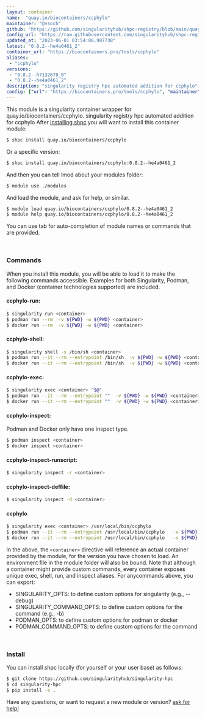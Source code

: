 ```yaml
---
layout: container
name:  "quay.io/biocontainers/ccphylo"
maintainer: "@vsoch"
github: "https://github.com/singularityhub/shpc-registry/blob/main/quay.io/biocontainers/ccphylo/container.yaml"
config_url: "https://raw.githubusercontent.com/singularityhub/shpc-registry/main/quay.io/biocontainers/ccphylo/container.yaml"
updated_at: "2023-06-01 03:54:06.907738"
latest: "0.8.2--he4a0461_2"
container_url: "https://biocontainers.pro/tools/ccphylo"
aliases:
 - "ccphylo"
versions:
 - "0.8.2--h7132678_0"
 - "0.8.2--he4a0461_2"
description: "singularity registry hpc automated addition for ccphylo"
config: {"url": "https://biocontainers.pro/tools/ccphylo", "maintainer": "@vsoch", "description": "singularity registry hpc automated addition for ccphylo", "latest": {"0.8.2--he4a0461_2": "sha256:5897aa4f51a05e620ac9ac66ff04d696142859dde3ead10f169a7ee620b24811"}, "tags": {"0.8.2--h7132678_0": "sha256:7b1fd511eed14e02f016ee231db7d3e2c8285dee061c0f094d3ff0d2a45eccae", "0.8.2--he4a0461_2": "sha256:5897aa4f51a05e620ac9ac66ff04d696142859dde3ead10f169a7ee620b24811"}, "docker": "quay.io/biocontainers/ccphylo", "aliases": {"ccphylo": "/usr/local/bin/ccphylo"}}
---
```


This module is a singularity container wrapper for quay.io/biocontainers/ccphylo.
singularity registry hpc automated addition for ccphylo
After [installing shpc](#install) you will want to install this container module:


```bash
$ shpc install quay.io/biocontainers/ccphylo
```

Or a specific version:

```bash
$ shpc install quay.io/biocontainers/ccphylo:0.8.2--he4a0461_2
```

And then you can tell lmod about your modules folder:

```bash
$ module use ./modules
```

And load the module, and ask for help, or similar.

```bash
$ module load quay.io/biocontainers/ccphylo/0.8.2--he4a0461_2
$ module help quay.io/biocontainers/ccphylo/0.8.2--he4a0461_2
```

You can use tab for auto-completion of module names or commands that are provided.

<br>

### Commands

When you install this module, you will be able to load it to make the following commands accessible.
Examples for both Singularity, Podman, and Docker (container technologies supported) are included.

#### ccphylo-run:

```bash
$ singularity run <container>
$ podman run --rm  -v ${PWD} -w ${PWD} <container>
$ docker run --rm  -v ${PWD} -w ${PWD} <container>
```

#### ccphylo-shell:

```bash
$ singularity shell -s /bin/sh <container>
$ podman run --it --rm --entrypoint /bin/sh  -v ${PWD} -w ${PWD} <container>
$ docker run --it --rm --entrypoint /bin/sh  -v ${PWD} -w ${PWD} <container>
```

#### ccphylo-exec:

```bash
$ singularity exec <container> "$@"
$ podman run --it --rm --entrypoint ""  -v ${PWD} -w ${PWD} <container> "$@"
$ docker run --it --rm --entrypoint ""  -v ${PWD} -w ${PWD} <container> "$@"
```

#### ccphylo-inspect:

Podman and Docker only have one inspect type.

```bash
$ podman inspect <container>
$ docker inspect <container>
```

#### ccphylo-inspect-runscript:

```bash
$ singularity inspect -r <container>
```

#### ccphylo-inspect-deffile:

```bash
$ singularity inspect -d <container>
```


#### ccphylo

```bash
$ singularity exec <container> /usr/local/bin/ccphylo
$ podman run --it --rm --entrypoint /usr/local/bin/ccphylo   -v ${PWD} -w ${PWD} <container> -c " $@"
$ docker run --it --rm --entrypoint /usr/local/bin/ccphylo   -v ${PWD} -w ${PWD} <container> -c " $@"
```



In the above, the `<container>` directive will reference an actual container provided
by the module, for the version you have chosen to load. An environment file in the
module folder will also be bound. Note that although a container
might provide custom commands, every container exposes unique exec, shell, run, and
inspect aliases. For anycommands above, you can export:

 - SINGULARITY_OPTS: to define custom options for singularity (e.g., --debug)
 - SINGULARITY_COMMAND_OPTS: to define custom options for the command (e.g., -b)
 - PODMAN_OPTS: to define custom options for podman or docker
 - PODMAN_COMMAND_OPTS: to define custom options for the command

<br>

### Install

You can install shpc locally (for yourself or your user base) as follows:

```bash
$ git clone https://github.com/singularityhub/singularity-hpc
$ cd singularity-hpc
$ pip install -e .
```

Have any questions, or want to request a new module or version? [ask for help!](https://github.com/singularityhub/singularity-hpc/issues)